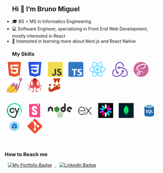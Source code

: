 <!--- ### Hi 👋 I’m Bruno Miguel --->
<!--- Workaround to get h2 with good vertical spacing without an ugly bottom border --->
<div id="user-content-toc">
  <ul>
    <summary><h2>Hi 👋 I’m Bruno Miguel</h2></summary>
  </ul>
</div>

- 🎓 BS + MS in Informatics Engineering
- 💻 Software Engineer, specializing in Front End Web Development, mostly interested in React
- 🌱 Interested in learning more about Next.js and React Native
<!--- - 👀 I’m looking for a position as a Front End Developer --->
<!--- - ✉️ You can reach me at  --->

<!-- ### My Skills --->
<!--- Workaround to get h3 with good vertical spacing --->
<div id="user-content-toc">
  <ul>
    <summary><h3>My Skills</h3></summary>
  </ul>
</div>


<div>
  <a href="#"><img title="HTML" alt="HTML" src="https://raw.githubusercontent.com/BMiguelDev/BMiguelDev/master/assets/images/html_logo.png" height="48" hspace="7px"/></a>
  <a href="#"><img title="CSS" alt="CSS" src="https://raw.githubusercontent.com/BMiguelDev/BMiguelDev/master/assets/images/css_logo.png" height="48" hspace="7px"/></a>
  <a href="#"><img title="Javascript" alt="Javascript" src="https://raw.githubusercontent.com/BMiguelDev/BMiguelDev/master/assets/images/javascript_logo.png" height="48" hspace="7px"/></a>
  <a href="#"><img title="Typescript" alt="Typescript" src="https://raw.githubusercontent.com/BMiguelDev/BMiguelDev/master/assets/images/typescript_logo.png" height="48" hspace="7px"/></a>
  <a href="#"><img title="React" alt="React" src="https://raw.githubusercontent.com/BMiguelDev/BMiguelDev/master/assets/images/react_logo.svg.png" height="48" hspace="7px"/></a>
  <a href="#"><img title="Redux" alt="Redux" src="https://raw.githubusercontent.com/BMiguelDev/BMiguelDev/master/assets/images/redux_toolkit.png" height="48" hspace="7px"/></a>
  <a href="#"><img title="Sass" alt="Sass" src="https://raw.githubusercontent.com/BMiguelDev/BMiguelDev/master/assets/images/sass_logo.png" height="48" hspace="7px"/></a>
  <a href="#"><img title="Styled Components" alt="Styled Components" src="https://raw.githubusercontent.com/BMiguelDev/BMiguelDev/master/assets/images/styled_components_logo.png" height="48" hspace="7px"/></a>
  <a href="#"><img title="React Testing Library" alt="React Testing Library" src="https://raw.githubusercontent.com/BMiguelDev/BMiguelDev/master/assets/images/react_testing_library_logo.png" height="48" hspace="7px"/></a>
  <a href="#"><img title="Jest" alt="Jest" src="https://raw.githubusercontent.com/BMiguelDev/BMiguelDev/master/assets/images/jest_logo.png" height="48" hspace="7px"/></a>
	
  <div height="12"><br/></div>
  
  <a href="#"><img title="Cypress" alt="Cypress" src="https://raw.githubusercontent.com/BMiguelDev/BMiguelDev/master/assets/images/cypress_logo1.png" height="48" hspace="7px"/></a>
  <a href="#"><img title="Storybook" alt="Storybook" src="https://raw.githubusercontent.com/BMiguelDev/BMiguelDev/master/assets/images/storybook_logo.png" height="48" hspace="7px"/></a>
  <a href="#"><img title="NodeJS" alt="NodeJS" src="https://raw.githubusercontent.com/BMiguelDev/BMiguelDev/master/assets/images/nodejs_logo.png" height="48" hspace="7px"/></a>
  <a href="#"><img title="ExpressJS" alt="ExpressJS" src="https://raw.githubusercontent.com/BMiguelDev/BMiguelDev/master/assets/images/expressjs_logo.png" height="48" hspace="7px"/></a>
  <a href="#"><img title="JWT" alt="JWT" src="https://raw.githubusercontent.com/BMiguelDev/BMiguelDev/master/assets/images/JWT_logo.png" height="48" hspace="7px"/></a>
  <a href="#"><img title="MongoDB" alt="MongoDB" src="https://raw.githubusercontent.com/BMiguelDev/BMiguelDev/master/assets/images/MongoDB_logo.webp" height="48" hspace="7px"/></a>
  <a href="#"><img title="SQL" alt="SQL" src="https://raw.githubusercontent.com/BMiguelDev/BMiguelDev/master/assets/images/sql_logo.png" height="48" hspace="7px"/></a>
  <a href="#"><img title="Webpack" alt="Webpack" src="https://raw.githubusercontent.com/BMiguelDev/BMiguelDev/master/assets/images/webpack_logo.png" height="48" hspace="7px"/></a>
  <a href="#"><img title="Git" alt="Git" src="https://raw.githubusercontent.com/BMiguelDev/BMiguelDev/master/assets/images/git_logo.svg.png" height="48" hspace="7px"/></a>
</div>

<br/>

### How to Reach me

<div>
  <a target="_blank" href="https://bmigueldev.github.io/brunomiguel/">
    <img src="https://img.shields.io/badge/-My%20Website-bd1717?style=for-the-badge&logoColor=white" alt="My Portfolio Badge" hspace="10px" width="120px" height="30px"/>
  </a>
  <a target="_blank" href="https://www.linkedin.com/in/miguel--bruno/">
    <img src="https://img.shields.io/badge/-LinkedIn-0077B5?style=for-the-badge&logo=Linkedin&logoColor=white" alt="LinkedIn Badge" hspace="10px" width="120px" height="30px"/>
  </a>
</div>
